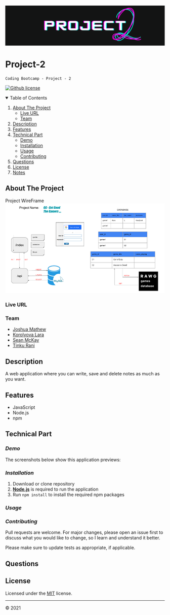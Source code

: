 ![Header](./public/images/project_banner.png)

# Project-2

    Coding Bootcamp - Project - 2

[![Github license](https://img.shields.io/badge/license-MIT-blue.svg)](https://github.com/KorolyovaLara/TeamProject-2/blob/main/LICENSE)

<details open="closed">
  <summary>Table of Contents</summary>
  <ol>
      <li>
      <a href="#about-the-project">About The Project</a>
      <ul>
        <li><a href="#live-url">Live URL</a></li>
        <li><a href="#team">Team</a></li>
      </ul>
    </li>
    <li><a href="#description">Description</a></li>
    <li><a href="#features">Features</a></li>
    <li><a href="#technical-part">Technical Part</a>
        <ul>
            <li><a href="#demo">Demo</a></li>
            <li><a href="#installation">Installation</a></li>
            <li><a href="#usage">Usage</a></li>
            <li><a href="#contributing">Contributing</a></li>
        </ul>
    </li>
    <li><a href="#questions">Questions</a></li>
    <li><a href="#license">License</a></li>
    <li><a href="#notes">Notes</a></li>

  </ol>
</details>

## About The Project

Project WireFrame
![WireFrame](./public/images/project_wireframe.png)

### Live URL

### Team

- [Joshua Mathew](https://github.com/Josco02)
- [Korolyova Lara](https://github.com/KorolyovaLara)
- [Sean McKay](https://github.com/seanmckay94)
- [Tinku Rani](https://github.com/tinkubansal95)
## Description

A web application where you can write, save and delete notes as much as you want.

## Features

- JavaScript
- Node.js
- npm

## Technical Part

### _Demo_

The screenshots below show this application previews:

### _Installation_

1. Download or clone repository
2. [**Node.js**](https://nodejs.org/en/about/) is required to run the application
3. Run `npm install` to install the required npm packages

### _Usage_

### _Contributing_

Pull requests are welcome. For major changes, please open an issue first to discuss what you would like to change, so I learn and understand it better.

Please make sure to update tests as appropriate, if applicable.

## Questions

## License

Licensed under the [MIT](https://github.com/KorolyovaLara/TeamProject-2/blob/main/LICENSE) license.

---

© 2021
